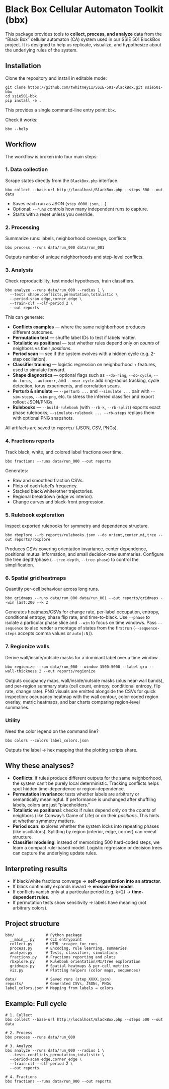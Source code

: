 # Black Box Cellular Automaton Toolkit (bbx)

This package provides tools to **collect, process, and analyze** data from the “Black Box” cellular automaton (CA) system used in our SSIE 501 BlockBox project. It is designed to help us replicate, visualize, and hypothesize about the underlying rules of the system.

## Installation

Clone the repository and install in editable mode:

```
git clone https://github.com/twhitney11/SSIE-501-BlackBox.git ssie501-bbx
cd ssie501-bbx
pip install -e .
```

This provides a single command-line entry point: `bbx`.

Check it works:

```
bbx --help
```

## Workflow

The workflow is broken into four main steps:

### 1. Data collection

Scrape states directly from the `BlackBox.php` interface.

```
bbx collect --base-url http://localhost/BlackBox.php --steps 500 --out data
```

* Saves each run as JSON (`step_0000.json`, …).
* Optional: `--runs` controls how many independent runs to capture.
* Starts with a reset unless you override.

### 2. Processing

Summarize runs: labels, neighborhood coverage, conflicts.

```
bbx process --runs data/run_000 data/run_001
```

Outputs number of unique neighborhoods and step-level conflicts.

### 3. Analysis

Check reproducibility, test model hypotheses, train classifiers.

```
bbx analyze --runs data/run_000 --radius 1 \
  --tests shape,conflicts,permutation,totalistic \
  --period-scan edge,corner_edge \
  --train-clf --clf-period 2 \
  --out reports
```

This can generate:

* **Conflicts examples** — where the same neighborhood produces different outcomes.
* **Permutation test** — shuffle label IDs to test if labels matter.
* **Totalistic vs positional** — test whether rules depend only on *counts* of neighbors vs their *positions*.
* **Period scan** — see if the system evolves with a hidden cycle (e.g. 2-step oscillation).
* **Classifier training** — logistic regression on neighborhood + features, used to simulate forward.
* **Shape diagnostics** — optional flags such as `--do-ring`, `--do-cycle`, `--do-torus`, `--autocorr`, and `--near-cycle` add ring-radius tracking, cycle detection, torus experiments, and correlation scans.
* **Perturb & simulate** — `--perturb ...` and `--simulate ...` pair with `--sim-steps`, `--sim-png`, etc. to stress the inferred classifier and export rollout JSON/PNGs.
* **Rulebooks** — `--build-rulebook` (with `--rb-k`, `--rb-split`) exports exact phase rulebooks; `--simulate-rulebook ... --rb-steps` replays them with optional PNG snapshots.

All artifacts are saved to `reports/` (JSON, CSV, PNGs).

### 4. Fractions reports

Track black, white, and colored label fractions over time.

```
bbx fractions --runs data/run_000 --out reports
```

Generates:

* Raw and smoothed fraction CSVs.
* Plots of each label’s frequency.
* Stacked black/white/other trajectories.
* Regional breakdown (edge vs interior).
* Change curves and black-front progression.

### 5. Rulebook exploration

Inspect exported rulebooks for symmetry and dependence structure.

```
bbx rbxplore --rb reports/rulebooks.json --do orient,center,mi,tree --out reports/rbxplore
```

Produces CSVs covering orientation invariance, center dependence, positional mutual information, and small decision-tree summaries. Configure the tree depth/phase (`--tree-depth`, `--tree-phase`) to control the simplification.

### 6. Spatial grid heatmaps

Quantify per-cell behaviour across long runs.

```
bbx gridmaps --runs data/run_000 data/run_001 --out reports/gridmaps --win last:200 --k 2
```

Generates heatmaps/CSVs for change rate, per-label occupation, entropy, conditional entropy, phase flip rate, and time-to-black. Use `--phase` to isolate a particular phase slice and `--win` to focus on time windows.
Pass `--sequence` to also render a montage of states from the first run (`--sequence-steps` accepts comma values or `auto[:N]`).

### 7. Regionize walls

Derive wall/inside/outside masks for a dominant label over a time window.

```
bbx regionize --run data/run_000 --window 3500:5000 --label gru --wall-thickness 2 --out reports/regionize
```

Outputs occupancy maps, wall/inside/outside masks (plus near-wall bands), and per-region summary stats (cell count, entropy, conditional entropy, flip rate, change rate).
PNG visuals are emitted alongside the CSVs for quick inspection: occupancy heatmap with the wall contour, color-coded region overlay, metric heatmaps, and bar charts comparing region-level summaries.

### Utility

Need the color legend on the command line?

```
bbx colors --colors label_colors.json
```

Outputs the label → hex mapping that the plotting scripts share.

## Why these analyses?

* **Conflicts**: if rules produce different outputs for the same neighborhood, the system can’t be purely local deterministic. Tracking conflicts helps spot hidden time-dependence or region-dependence.
* **Permutation invariance**: tests whether labels are arbitrary or semantically meaningful. If performance is unchanged after shuffling labels, colors are just “placeholders.”
* **Totalistic vs positional**: checks if rules depend only on the *counts* of neighbors (like Conway’s Game of Life) or on their *positions*. This hints at whether symmetry matters.
* **Period scan**: explores whether the system locks into repeating phases (like oscillators). Splitting by region (interior, edge, corner) can reveal structure.
* **Classifier modeling**: instead of memorizing 500 hard-coded steps, we learn a compact rule-based model. Logistic regression or decision trees can capture the underlying update rules.

## Interpreting results

* If black/white fractions converge → **self-organization into an attractor**.
* If black continually expands inward → **erosion-like model**.
* If conflicts vanish only at a particular period (e.g. k=2) → **time-dependent rules**.
* If permutation tests show sensitivity → labels have meaning (not arbitrary colors).

## Project structure

```
bbx/              # Python package
  __main__.py     # CLI entrypoint
  collect.py      # HTML scraper for runs
  process.py      # Encoding, rule learning, summaries
  analyze.py      # Tests, classifier, simulations
  fractions.py    # Fractions reporting and plots
  rbxplore.py     # Rulebook orientation/MI/tree exploration
  gridmaps.py     # Spatial heatmaps & per-cell metrics
  viz.py          # Plotting helpers (color maps, sequences)

data/             # Saved runs (step_XXXX.json)
reports/          # Generated CSVs, JSONs, PNGs
label_colors.json # Mapping from labels → colors
```

## Example: Full cycle

```
# 1. Collect
bbx collect --base-url http://localhost/BlackBox.php --steps 500 --out data

# 2. Process
bbx process --runs data/run_000

# 3. Analyze
bbx analyze --runs data/run_000 --radius 1 \
  --tests conflicts,permutation,totalistic \
  --period-scan edge,corner_edge \
  --train-clf --clf-period 2 \
  --out reports

# 4. Fractions
bbx fractions --runs data/run_000 --out reports

```
